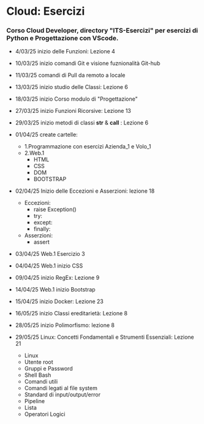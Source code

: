 # Cloud: Esercizi

### Corso Cloud Developer, directory "ITS-Esercizi" per esercizi di Python e Progettazione con VScode.

- 4/03/25 inizio delle Funzioni: Lezione 4

- 10/03/25 inizio comandi Git e visione fuznionalità Git-hub

- 11/03/25 comandi di Pull da remoto a locale

- 13/03/25 inizio studio delle Classi: Lezione 6

- 18/03/25 inizio Corso modulo di "Progettazione"

- 27/03/25 inizio Funzioni Ricorsive: Lezione 13

- 29/03/25 inizio metodi di classi __str__ & __call__ : Lezione 6

- 01/04/25 create cartelle: 
    - 1.Programmazione con esercizi Azienda_1 e Volo_1
    - 2.Web.1
        - HTML
        - CSS
        - DOM
        - BOOTSTRAP

- 02/04/25 Inizio delle Eccezioni e Asserzioni: lezione 18
    - Eccezioni:
        - raise Exception()
        - try:
        - except:
        - finally:
    - Asserzioni:
        - assert

- 03/04/25 Web.1 Esercizio 3 

- 04/04/25 Web.1 inizio CSS

- 09/04/25 inizio RegEx: Lezione 9

- 14/04/25 Web.1 inizio Bootstrap

- 15/04/25 inizio Docker: Lezione 23

- 16/05/25 inizio Classi ereditarietà: Lezione 8

- 28/05/25 inizio Polimorfismo: lezione 8

- 29/05/25 Linux: Concetti Fondamentali e Strumenti Essenziali: Lezione 21
    - Linux
    - Utente root
    - Gruppi e Password
    - Shell Bash
    - Comandi utili
    - Comandi legati al file system
    - Standard di input/output/error
    - Pipeline
    - Lista
    - Operatori Logici
